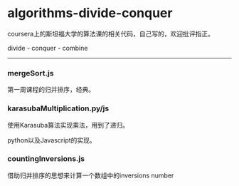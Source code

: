# algorithms-divide-conquer

coursera上的斯坦福大学的算法课的相关代码，自己写的，欢迎批评指正。

divide - conquer - combine

---

### mergeSort.js

第一周课程的归并排序，经典。

### karasubaMultiplication.py/js

使用Karasuba算法实现乘法，用到了递归。

python以及Javascript的实现。

### countingInversions.js

借助归并排序的思想来计算一个数组中的inversions number
